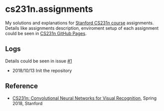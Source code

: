 # cs231n.assignments

My solutions and explanations for [Stanford CS231n course](http://cs231n.stanford.edu/) assignments. Details like assignments description, enviroment setup of each assignment could be seen in [CS231n GitHub Pages](http://cs231n.github.io/).

## Logs

Details could be seen in issue [#1](https://github.com/ECer23/cs231n.assignments/issues)

* 2018/10/13 Init the repository

## Reference

* [CS231n: Convolutional Neural Networks for Visual Recognition](http://cs231n.stanford.edu/), Spring 2018, Stanford